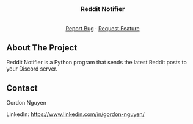 
<!-- PROJECT LOGO -->
<br />
<p align="center">

  <h3 align="center">Reddit Notifier</h3>

  <p align="center">
    <br />
    <a href="https://github.com/gordon-nguyen/10fastfingers-auto-type/issues">Report Bug</a>
    ·
    <a href="https://github.com/gordon-nguyen/10fastfingers-auto-type/issues">Request Feature</a>
  </p>
</p>





<!-- ABOUT THE PROJECT -->
## About The Project

Reddit Notifier is a Python program that sends the latest Reddit posts to your Discord server.



## Contact

Gordon Nguyen

LinkedIn: https://www.linkedin.com/in/gordon-nguyen/
